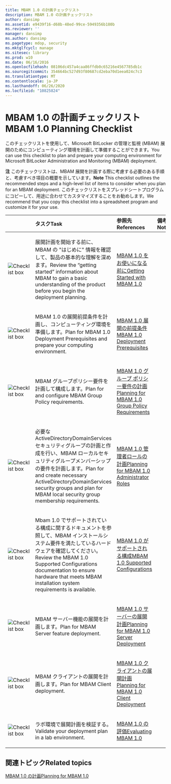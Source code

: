 ```yaml
---
title: MBAM 1.0 の計画チェックリスト
description: MBAM 1.0 の計画チェックリスト
author: dansimp
ms.assetid: e9439f16-d68b-48ed-99ce-5949356b180b
ms.reviewer: ''
manager: dansimp
ms.author: dansimp
ms.pagetype: mdop, security
ms.mktglfcycl: manage
ms.sitesec: library
ms.prod: w10
ms.date: 06/16/2016
ms.openlocfilehash: 08106dc457a4caa86ffdb0c65216e4567785db1c
ms.sourcegitcommit: 354664bc527d93f80687cd2eba70d1eea024c7c3
ms.translationtype: MT
ms.contentlocale: ja-JP
ms.lasthandoff: 06/26/2020
ms.locfileid: "10825824"
---
```

# <span data-ttu-id="5f1e8-103">MBAM 1.0 の計画チェックリスト</span><span class="sxs-lookup"><span data-stu-id="5f1e8-103">MBAM 1.0 Planning Checklist</span></span>


<span data-ttu-id="5f1e8-104">このチェックリストを使用して、Microsoft BitLocker の管理と監視 (MBAM) 展開のためにコンピューティング環境を計画して準備することができます。</span><span class="sxs-lookup"><span data-stu-id="5f1e8-104">You can use this checklist to plan and prepare your computing environment for Microsoft BitLocker Administration and Monitoring (MBAM) deployment.</span></span>

<span data-ttu-id="5f1e8-105">**注** このチェックリストは、MBAM 展開を計画する際に考慮する必要のある手順と、考慮すべき項目の概要を示しています。</span><span class="sxs-lookup"><span data-stu-id="5f1e8-105">**Note** This checklist outlines the recommended steps and a high-level list of items to consider when you plan for an MBAM deployment.</span></span> <span data-ttu-id="5f1e8-106">このチェックリストをスプレッドシートプログラムにコピーして、用途に合わせてカスタマイズすることをお勧めします。</span><span class="sxs-lookup"><span data-stu-id="5f1e8-106">We recommend that you copy this checklist into a spreadsheet program and customize it for your use.</span></span>

 

<table>
<colgroup>
<col width="25%" />
<col width="25%" />
<col width="25%" />
<col width="25%" />
</colgroup>
<thead>
<tr class="header">
<th align="left"></th>
<th align="left"><span data-ttu-id="5f1e8-107">タスク</span><span class="sxs-lookup"><span data-stu-id="5f1e8-107">Task</span></span></th>
<th align="left"><span data-ttu-id="5f1e8-108">参照先</span><span class="sxs-lookup"><span data-stu-id="5f1e8-108">References</span></span></th>
<th align="left"><span data-ttu-id="5f1e8-109">備考</span><span class="sxs-lookup"><span data-stu-id="5f1e8-109">Notes</span></span></th>
</tr>
</thead>
<tbody>
<tr class="odd">
<td align="left"><img src="images/checklistbox.gif" alt="Checklist box" /></td>
<td align="left"><p><span data-ttu-id="5f1e8-110">展開計画を開始する前に、MBAM の "はじめに" 情報を確認して、製品の基本的な理解を深めます。</span><span class="sxs-lookup"><span data-stu-id="5f1e8-110">Review the “getting started” information about MBAM to gain a basic understanding of the product before you begin the deployment planning.</span></span></p></td>
<td align="left"><p><a href="getting-started-with-mbam-10.md" data-raw-source="[Getting Started with MBAM 1.0](getting-started-with-mbam-10.md)"><span data-ttu-id="5f1e8-111">MBAM 1.0 をお使いになる前に</span><span class="sxs-lookup"><span data-stu-id="5f1e8-111">Getting Started with MBAM 1.0</span></span></a></p></td>
<td align="left"><p></p></td>
</tr>
<tr class="even">
<td align="left"><img src="images/checklistbox.gif" alt="Checklist box" /></td>
<td align="left"><p><span data-ttu-id="5f1e8-112">MBAM 1.0 の展開前提条件を計画し、コンピューティング環境を準備します。</span><span class="sxs-lookup"><span data-stu-id="5f1e8-112">Plan for MBAM 1.0 Deployment Prerequisites and prepare your computing environment.</span></span></p></td>
<td align="left"><p><a href="mbam-10-deployment-prerequisites.md" data-raw-source="[MBAM 1.0 Deployment Prerequisites](mbam-10-deployment-prerequisites.md)"><span data-ttu-id="5f1e8-113">MBAM 1.0 展開の前提条件</span><span class="sxs-lookup"><span data-stu-id="5f1e8-113">MBAM 1.0 Deployment Prerequisites</span></span></a></p></td>
<td align="left"><p></p></td>
</tr>
<tr class="odd">
<td align="left"><img src="images/checklistbox.gif" alt="Checklist box" /></td>
<td align="left"><p><span data-ttu-id="5f1e8-114">MBAM グループポリシー要件を計画して構成します。</span><span class="sxs-lookup"><span data-stu-id="5f1e8-114">Plan for and configure MBAM Group Policy requirements.</span></span></p></td>
<td align="left"><p><a href="planning-for-mbam-10-group-policy-requirements.md" data-raw-source="[Planning for MBAM 1.0 Group Policy Requirements](planning-for-mbam-10-group-policy-requirements.md)"><span data-ttu-id="5f1e8-115">MBAM 1.0 グループ ポリシー要件の計画</span><span class="sxs-lookup"><span data-stu-id="5f1e8-115">Planning for MBAM 1.0 Group Policy Requirements</span></span></a></p></td>
<td align="left"><p></p></td>
</tr>
<tr class="even">
<td align="left"><img src="images/checklistbox.gif" alt="Checklist box" /></td>
<td align="left"><p><span data-ttu-id="5f1e8-116">必要な ActiveDirectoryDomainServices セキュリティグループの計画と作成を行い、MBAM ローカルセキュリティグループメンバーシップの要件を計画します。</span><span class="sxs-lookup"><span data-stu-id="5f1e8-116">Plan for and create necessary ActiveDirectoryDomainServices security groups and plan for MBAM local security group membership requirements.</span></span></p></td>
<td align="left"><p><a href="planning-for-mbam-10-administrator-roles.md" data-raw-source="[Planning for MBAM 1.0 Administrator Roles](planning-for-mbam-10-administrator-roles.md)"><span data-ttu-id="5f1e8-117">MBAM 1.0 管理者ロールの計画</span><span class="sxs-lookup"><span data-stu-id="5f1e8-117">Planning for MBAM 1.0 Administrator Roles</span></span></a></p></td>
<td align="left"><p></p></td>
</tr>
<tr class="odd">
<td align="left"><img src="images/checklistbox.gif" alt="Checklist box" /></td>
<td align="left"><p><span data-ttu-id="5f1e8-118">Mbam 1.0 でサポートされている構成に関するドキュメントを参照して、MBAM インストールシステム要件を満たしているハードウェアを確認してください。</span><span class="sxs-lookup"><span data-stu-id="5f1e8-118">Review the MBAM 1.0 Supported Configurations documentation to ensure hardware that meets MBAM installation system requirements is available.</span></span></p></td>
<td align="left"><p><a href="mbam-10-supported-configurations.md" data-raw-source="[MBAM 1.0 Supported Configurations](mbam-10-supported-configurations.md)"><span data-ttu-id="5f1e8-119">MBAM 1.0 がサポートされる構成</span><span class="sxs-lookup"><span data-stu-id="5f1e8-119">MBAM 1.0 Supported Configurations</span></span></a></p></td>
<td align="left"><p></p></td>
</tr>
<tr class="even">
<td align="left"><img src="images/checklistbox.gif" alt="Checklist box" /></td>
<td align="left"><p><span data-ttu-id="5f1e8-120">MBAM サーバー機能の展開を計画します。</span><span class="sxs-lookup"><span data-stu-id="5f1e8-120">Plan for MBAM Server feature deployment.</span></span></p></td>
<td align="left"><p><a href="planning-for-mbam-10-server-deployment.md" data-raw-source="[Planning for MBAM 1.0 Server Deployment](planning-for-mbam-10-server-deployment.md)"><span data-ttu-id="5f1e8-121">MBAM 1.0 サーバーの展開計画</span><span class="sxs-lookup"><span data-stu-id="5f1e8-121">Planning for MBAM 1.0 Server Deployment</span></span></a></p></td>
<td align="left"><p></p></td>
</tr>
<tr class="odd">
<td align="left"><img src="images/checklistbox.gif" alt="Checklist box" /></td>
<td align="left"><p><span data-ttu-id="5f1e8-122">MBAM クライアントの展開を計画します。</span><span class="sxs-lookup"><span data-stu-id="5f1e8-122">Plan for MBAM Client deployment.</span></span></p></td>
<td align="left"><p><a href="planning-for-mbam-10-client-deployment.md" data-raw-source="[Planning for MBAM 1.0 Client Deployment](planning-for-mbam-10-client-deployment.md)"><span data-ttu-id="5f1e8-123">MBAM 1.0 クライアントの展開計画</span><span class="sxs-lookup"><span data-stu-id="5f1e8-123">Planning for MBAM 1.0 Client Deployment</span></span></a></p></td>
<td align="left"><p></p></td>
</tr>
<tr class="even">
<td align="left"><img src="images/checklistbox.gif" alt="Checklist box" /></td>
<td align="left"><p><span data-ttu-id="5f1e8-124">ラボ環境で展開計画を検証する。</span><span class="sxs-lookup"><span data-stu-id="5f1e8-124">Validate your deployment plan in a lab environment.</span></span></p></td>
<td align="left"><p><a href="evaluating-mbam-10.md" data-raw-source="[Evaluating MBAM 1.0](evaluating-mbam-10.md)"><span data-ttu-id="5f1e8-125">MBAM 1.0 の評価</span><span class="sxs-lookup"><span data-stu-id="5f1e8-125">Evaluating MBAM 1.0</span></span></a></p></td>
<td align="left"><p></p></td>
</tr>
</tbody>
</table>

 

## <span data-ttu-id="5f1e8-126">関連トピック</span><span class="sxs-lookup"><span data-stu-id="5f1e8-126">Related topics</span></span>


[<span data-ttu-id="5f1e8-127">MBAM 1.0 の計画</span><span class="sxs-lookup"><span data-stu-id="5f1e8-127">Planning for MBAM 1.0</span></span>](planning-for-mbam-10.md)

 

 





